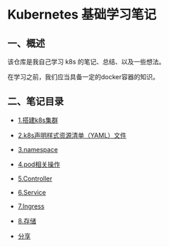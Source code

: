 # Kubernetes 基础学习笔记

## 一、概述


该仓库是我自己学习 k8s 的笔记、总结、以及一些想法。


在学习之前，我们应当具备一定的docker容器的知识。


## 二、笔记目录

- [1.搭建k8s集群](./kb1-build.md)
- [2.k8s声明样式资源清单（YAML）文件](./kb2-yaml.md)
- [3.namespace](./kb3-namespace.md)
- [4.pod相关操作](./kb4-pod.md)
- [5.Controller](./kb5-controller.md)
- [6.Service](./kb6-service.md)
- [7.Ingress](./kb7-ingress.md)
- [8.存储](./kb8-storage.md)


- [分享](./sharing.md)